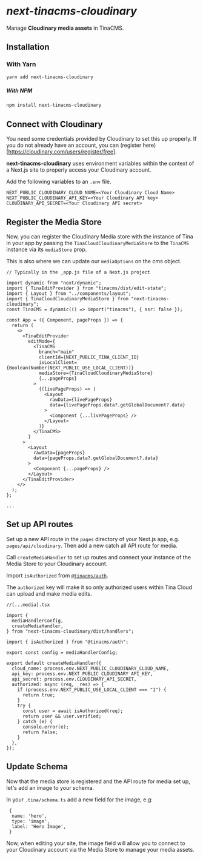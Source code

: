 # _next-tinacms-cloudinary_

Manage **Cloudinary media assets** in TinaCMS.

## Installation

### With Yarn
```bash
yarn add next-tinacms-cloudinary
```

##### With NPM
```bash
npm install next-tinacms-cloudinary
```

## Connect with Cloudinary

You need some credentials provided by Cloudinary to set this up properly. If you do not already have an account, you can (register here)[https://cloudinary.com/users/register/free].

**next-tinacms-cloudinary** uses environment variables within the context of a Next.js site to properly access your Cloudinary account.

Add the following variables to an `.env` file.

```
NEXT_PUBLIC_CLOUDINARY_CLOUD_NAME=<Your Cloudinary Cloud Name>
NEXT_PUBLIC_CLOUDINARY_API_KEY=<Your Cloudinary API key>
CLOUDINARY_API_SECRET=<Your Cloudinary API secret>
```

## Register the Media Store

Now, you can register the Cloudinary Media store with the instance of Tina in your app by passing the `TinaCloudCloudinaryMediaStore` to the `TinaCMS` instance via its `mediaStore` prop.

This is also where we can update our `mediaOptions` on the cms object.

```
// Typically in the _app.js file of a Next.js project

import dynamic from "next/dynamic";
import { TinaEditProvider } from "tinacms/dist/edit-state";
import { Layout } from "../components/layout";
import { TinaCloudCloudinaryMediaStore } from "next-tinacms-cloudinary";
const TinaCMS = dynamic(() => import("tinacms"), { ssr: false });

const App = ({ Component, pageProps }) => {
  return (
    <>
      <TinaEditProvider
        editMode={
          <TinaCMS
            branch="main"
            clientId={NEXT_PUBLIC_TINA_CLIENT_ID}
            isLocalClient={Boolean(Number(NEXT_PUBLIC_USE_LOCAL_CLIENT))}
            mediaStore={TinaCloudCloudinaryMediaStore}
            {...pageProps}
          >
            {(livePageProps) => (
              <Layout
                rawData={livePageProps}
                data={livePageProps.data?.getGlobalDocument?.data}
              >
                <Component {...livePageProps} />
              </Layout>
            )}
          </TinaCMS>
        }
      >
        <Layout
          rawData={pageProps}
          data={pageProps.data?.getGlobalDocument?.data}
        >
          <Component {...pageProps} />
        </Layout>
      </TinaEditProvider>
    </>
  );
};

...
```

## Set up API routes

Set up a new API route in the `pages` directory of your Next.js app, e.g. `pages/api/cloudinary`.
Then add a new catch all API route for media.

Call `createMediaHandler` to set up routes and connect your instance of the Media Store to your Cloudinary account.

Import `isAuthorized` from [`@tinacms/auth`](https://github.com/tinacms/tinacms/tree/main/packages/%40tinacms/auth).

The `authorized` key will make it so only authorized users within Tina Cloud can upload and make media edits.


```
//[...media].tsx

import {
  mediaHandlerConfig,
  createMediaHandler,
} from "next-tinacms-cloudinary/dist/handlers";

import { isAuthorized } from "@tinacms/auth";

export const config = mediaHandlerConfig;

export default createMediaHandler({
  cloud_name: process.env.NEXT_PUBLIC_CLOUDINARY_CLOUD_NAME,
  api_key: process.env.NEXT_PUBLIC_CLOUDINARY_API_KEY,
  api_secret: process.env.CLOUDINARY_API_SECRET,
  authorized: async (req, _res) => {
    if (process.env.NEXT_PUBLIC_USE_LOCAL_CLIENT === "1") {
      return true;
    }
    try {
      const user = await isAuthorized(req);
      return user && user.verified;
    } catch (e) {
      console.error(e);
      return false;
    }
  },
});

```

## Update Schema

Now that the media store is registered and the API route for media set up, let's add an image to your schema.

In your `.tina/schema.ts` add a new field for the image, e.g:

```
 {
  name: 'hero',
  type: 'image',
  label: 'Hero Image',
 }
 ```

 Now, when editing your site, the image field will allow you to connect to your Cloudinary account via the Media Store to manage your media assets.
